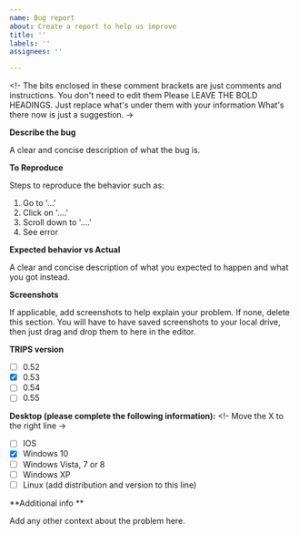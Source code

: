 ```yaml
---
name: Bug report
about: Create a report to help us improve
title: ''
labels: ''
assignees: ''

---
```

<!- The bits enclosed in these comment brackets are just comments and instructions. 
You don't need to edit them 
Please LEAVE THE BOLD HEADINGS. Just replace what's under them with your information 
What's there now is just a suggestion. -> 

**Describe the bug**

A clear and concise description of what the bug is.

**To Reproduce**

Steps to reproduce the behavior such as:
1. Go to '...'
2. Click on '....'
3. Scroll down to '....'
4. See error

**Expected behavior vs Actual**

A clear and concise description of what you expected to happen and what you got instead.

**Screenshots**

If applicable, add screenshots to help explain your problem. If none, delete this section. You will have to have saved screenshots to your local drive, then just drag and drop them to here in the editor. 

**TRIPS version** 
- [ ] 0.52 
- [X] 0.53
- [ ] 0.54
- [ ] 0.55
 
**Desktop (please complete the following information):** 
<!- Move the X to the right line -> 
- [ ] IOS 
- [X] Windows 10 
- [ ] Windows Vista, 7 or 8
- [ ] Windows XP 
- [ ] Linux (add distribution and version to this line) 

**Additional info **

Add any other context about the problem here.

